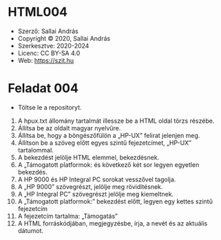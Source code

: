 # HTML004

* Szerző: Sallai András
* Copyright © 2020, Sallai András
* Szerkesztve: 2020-2024
* Licenc: CC BY-SA 4.0
* Web: https://szit.hu

# Feladat 004

* Töltse le a repositoryt.

1. A hpux.txt állomány tartalmát illessze be a HTML oldal törzs részébe.<br/>
2. Állítsa be az oldalt magyar nyelvűre.<br/>
3. Állítsa be, hogy a böngészőfülön a „HP-UX” felirat jelenjen meg.<br/>
4. Állítson be a szöveg előtt egyes szintű fejezetcímet, „HP-UX” tartalommal.<br/>
5. A bekezdést jelölje HTML elemmel, bekezdésnek.<br/>
6. A „Támogatott platformok: és következő két sor legyen egyetlen bekezdés.<br/>
7. A HP 9000 és HP Integral PC sorokat vesszővel tagolja.<br/>
8. A „HP 9000” szövegrészt, jelölje meg rövidítésnek.<br/>
9. A „HP Integral PC” szövegrészt jelölje meg kiemeltnek.<br/>
10. A „Támogatott platformok:” bekezdést előtt, legyen egy kettes szintű fejezetcím<br/>
11. A fejezetcím tartalma: „Támogatás”<br/>
12. A HTML forráskódjában, megjegyzésbe, írja, a nevét és az aktuális dátumot.<br/>

